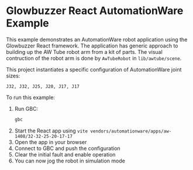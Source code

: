 # Glowbuzzer React AutomationWare Example

This example demonstrates an AutomationWare robot application using the Glowbuzzer React framework.
The application has generic approach to building up the AW Tube robot arm from a kit of parts.
The visual contruction of the robot arm is done by `AwTubeRobot` in `lib/awtube/scene`.

This project instantiates a specific configuration of AutomationWare joint sizes:

```
J32, J32, J25, J20, J17, J17
```

To run this example:

1. Run GBC:
    ```bash
    gbc
    ```
1. Start the React app using `vite vendors/automationware/apps/aw-1408/32-32-25-20-17-17`
1. Open the app in your browser 
1. Connect to GBC and push the configuration
1. Clear the initial fault and enable operation
1. You can now jog the robot in simulation mode
